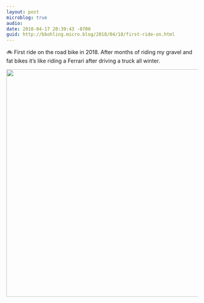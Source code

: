 ```yaml
---
layout: post
microblog: true
audio: 
date: 2018-04-17 20:39:43 -0700
guid: http://bbohling.micro.blog/2018/04/18/first-ride-on.html
---
```

🚲 First ride on the road bike in 2018. After months of riding my gravel and fat bikes it’s like riding a Ferrari after driving a truck all winter.

<img src="http://micro.brandonbohling.com/uploads/2018/e99f6e1a41.jpg" width="600" height="599" />
